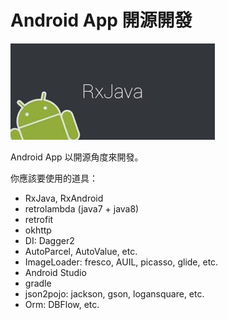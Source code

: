 # Android App 開源開發

![](cover.jpg)

Android App 以開源角度來開發。

你應該要使用的道具：

* RxJava, RxAndroid
* retrolambda (java7 + java8)
* retrofit
* okhttp
* DI: Dagger2
* AutoParcel, AutoValue, etc.
* ImageLoader: fresco, AUIL, picasso, glide, etc.
* Android Studio
* gradle
* json2pojo: jackson, gson, logansquare, etc.
* Orm: DBFlow, etc.